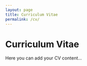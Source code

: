 ```yaml
---
layout: page
title: Curriculum Vitae
permalink: /cv/
---
```


<h1>Curriculum Vitae</h1>
<p>Here you can add your CV content...</p>